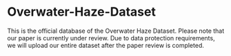 # Overwater-Haze-Dataset
This is the official database of the Overwater Haze Dataset. Please note that our paper is currently under review. Due to data protection requirements, we will upload our entire dataset after the paper review is completed.
